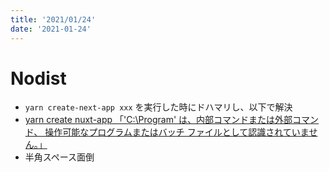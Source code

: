 ```yaml
---
title: '2021/01/24'
date: '2021-01-24'
---
```


# Nodist
- <code>yarn create-next-app xxx</code> を実行した時にドハマリし、以下で解決
- <a href="https://qiita.com/Yosuke_Sakaue/items/2756d0daaefaae1bfa5d">yarn create nuxt-app 「'C:\Program' は、内部コマンドまたは外部コマンド、 操作可能なプログラムまたはバッチ ファイルとして認識されていません。」</a>
- 半角スペース面倒
